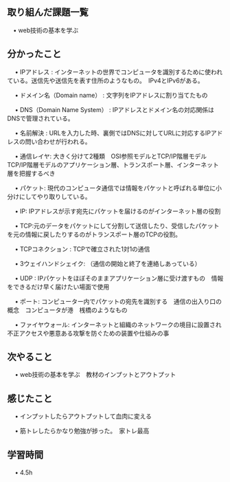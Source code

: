 ## 取り組んだ課題一覧
      
 　• web技術の基本を学ぶ

## 分かったこと

　 • IPアドレス : インターネットの世界でコンピュータを識別するために使われている。送信先や送信先を表す住所のようなもの。　IPv4とIPv6がある。

　 • ドメイン名（Domain name） : 文字列をIPアドレスに割り当てたもの

　 • DNS（Domain Name System） : IPアドレスとドメイン名の対応関係はDNSで管理されている。

　 • 名前解決 : URLを入力した時、裏側ではDNSに対してURLに対応するIPアドレスの問い合わせが行われる。

　 • 通信レイヤ: 大きく分けて2種類　OSI参照モデルとTCP/IP階層モデル　TCP/IP階層モデルのアプリケーション層、トランスポート層、インターネット層を把握するべき

　 • パケット: 現代のコンピュータ通信では情報をパケットと呼ばれる単位に小分けにしてやり取りしている。

　 • IP: IPアドレスが示す宛先にパケットを届けるのがインターネット層の役割

　 • TCP:元のデータをパケットにして分割して送信したり、受信したパケットを元の情報に戻したりするのがトランスポート層のTCPの役割。

　 • TCPコネクション : TCPで確立された1対1の通信

　 • 3ウェイハンドシェイク: （通信の開始と終了を連絡しあっている）

　 • UDP : IPパケットをほぼそのままアプリケーション層に受け渡すもの　情報をできるだけ早く届けたい場面で使用

　 • ポート: コンピューター内でパケットの宛先を識別する　通信の出入り口の概念　コンピュータが港　桟橋のようなもの

　 • ファイヤウォール: インターネットと組織のネットワークの境目に設置され不正アクセスや悪意ある攻撃を防ぐための装置や仕組みの事


## 次やること　

　 • web技術の基本を学ぶ　教材のインプットとアウトプット

## 感じたこと

　 • インプットしたらアウトプットして血肉に変える

　 • 筋トレしたらかなり勉強が捗った。　家トレ最高
　

## 学習時間

　 • 4.5h